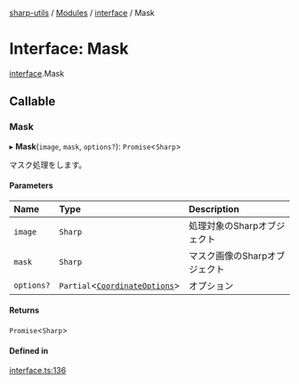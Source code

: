 [sharp-utils](../README.md) / [Modules](../modules.md) / [interface](../modules/interface.md) / Mask

# Interface: Mask

[interface](../modules/interface.md).Mask

## Callable

### Mask

▸ **Mask**(`image`, `mask`, `options?`): `Promise`<`Sharp`\>

マスク処理をします。

#### Parameters

| Name | Type | Description |
| :------ | :------ | :------ |
| `image` | `Sharp` | 処理対象のSharpオブジェクト |
| `mask` | `Sharp` | マスク画像のSharpオブジェクト |
| `options?` | `Partial`<[`CoordinateOptions`](interface.CoordinateOptions.md)\> | オプション |

#### Returns

`Promise`<`Sharp`\>

#### Defined in

[interface.ts:136](https://github.com/Manju2367/sharpUtils/blob/ecfe1af/interface.ts#L136)
